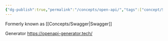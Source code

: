 ```yaml
---
{"dg-publish":true,"permalink":"/concepts/open-api/","tags":["concept/SRE/cloud"]}
---
```


Formerly known as [[Concepts/Swagger\|Swagger]]

Generator https://openapi-generator.tech/
